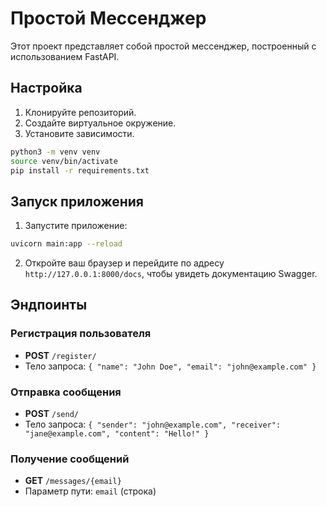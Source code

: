 # Простой Мессенджер

Этот проект представляет собой простой мессенджер, построенный с использованием FastAPI.

## Настройка

1. Клонируйте репозиторий.
2. Создайте виртуальное окружение.
3. Установите зависимости.

```bash
python3 -m venv venv
source venv/bin/activate
pip install -r requirements.txt
```

## Запуск приложения

1. Запустите приложение:

```bash
uvicorn main:app --reload
```

2. Откройте ваш браузер и перейдите по адресу `http://127.0.0.1:8000/docs`, чтобы увидеть документацию Swagger.

## Эндпоинты

### Регистрация пользователя

- **POST** `/register/`
- Тело запроса: `{ "name": "John Doe", "email": "john@example.com" }`

### Отправка сообщения

- **POST** `/send/`
- Тело запроса: `{ "sender": "john@example.com", "receiver": "jane@example.com", "content": "Hello!" }`

### Получение сообщений

- **GET** `/messages/{email}`
- Параметр пути: `email` (строка)
